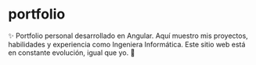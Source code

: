 # portfolio
✨ Portfolio personal desarrollado en Angular. Aquí muestro mis proyectos, habilidades y experiencia como Ingeniera Informática. Este sitio web está en constante evolución, igual que yo. 🚀